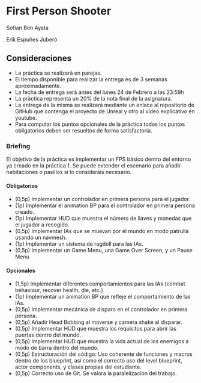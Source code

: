 # First Person Shooter

Sofian Ben Ayata

Erik Espuñes Juberó

## Consideraciones
- La práctica se realizará en parejas.
- El tiempo disponible para realizar la entrega es de 3 semanas aproximadamente.
- La fecha de entrega será antes del lunes 24 de Febrero a las 23:59h
- La pràctica representa un 20% de la nota final de la asignatura.
- La entrega de la misma se realizará mediante un enlace al repositorio de GitHub que contenga el proyecto de Unreal y otro al vídeo explicativo en youtube.
- Para computar los puntos opcionales de la práctica todos los puntos obligatorios deben ser resueltos de forma satisfactoria.


### Briefing
El objetivo de la práctica es implementar un FPS básico dentro del entorno ya creado en la práctica 1. Se puede extender el escenario para añadir habitaciones o pasillos si lo consideráis necesario.

#### Obligatorios
- (0,5p) Implementar un controlador en primera persona para el jugador.
- (1p) Implementar el animation BP para el controlador en primera persona creado.
- (1p) Implementar HUD que muestra el número de llaves y monedas que el jugador a recogido.
- (0,5p) Implementar IAs que se muevan por el mundo en modo patrulla usando un navmesh.
- (1p) Implementar un sistema de ragdoll para las IAs.
- (0,5p) Implementar un Game Menu, una Game Over Screen, y un Pause Menu

#### Opcionales
- (1,5p) Implementar diferentes comportamientos para las IAs (combat behaviour, recover health, die, etc.)
- (1p) Implementar un animation BP que refleje el comportamiento de las IAs.
- (0,5p) Implementar mecánica de disparo en el controlador en primera persona.
- (0,5p) Añadir Head Bobbing al moverse y camera shake al disparar.
- (0,5p) Implementar HUD que muestra los requisitos para abrir las puertas dentro del mundo.
- (0,5p) Implementar HUD que muestra la vida actual de los enemigos a modo de barra dentro del mundo.
- (0,5p) Estructuración del código: Uso coherente de funciones y macros dentro de los blueprint, así como el correcto uso del level blueprint, actor components, y clases propias del estudiante.
- (0,5p) Correcto uso de Git. Se valora la paralelización del trabajo.
